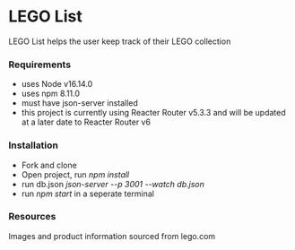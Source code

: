 # LEGO List
LEGO List helps the user keep track of their LEGO collection

### Requirements
* uses Node v16.14.0
* uses npm 8.11.0
* must have json-server installed
* this project is currently using Reacter Router v5.3.3 and will be updated at a later date to Reacter Router v6

### Installation
- Fork and clone
- Open project, run *npm install* 
- run db.json  *json-server --p 3001 --watch db.json*
- run *npm start* in a seperate terminal

### Resources
Images and product information sourced from lego.com

